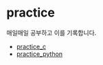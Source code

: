 # practice

매일매일 공부하고 이를 기록합니다.

- [practice_c](https://github.com/m2ri1/practice/tree/main/C)
- [practice_python](https://github.com/m2ri1/practice/tree/main/python)
